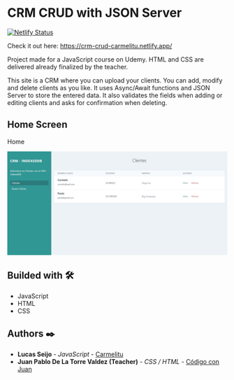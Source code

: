 # CRM CRUD with JSON Server

[![Netlify Status](https://api.netlify.com/api/v1/badges/048f16d3-cc60-4f8d-b776-0d7f2417a701/deploy-status)](https://app.netlify.com/sites/crm-crud-carmelitu/deploys)

Check it out here: https://crm-crud-carmelitu.netlify.app/

Project made for a JavaScript course on Udemy. HTML and CSS are delivered already finalized by the teacher.

This site is a CRM where you can upload your clients. You can add, modify and delete clients as you like. It uses Async/Await functions and JSON Server to store the entered data. It also validates the fields when adding or editing clients and asks for confirmation when deleting.

## Home Screen

Home

<img src="https://github.com/Carmelitu/crm-indexeddb/blob/master/img/home.JPG" style="margin: 0 auto"/>

## Builded with 🛠️

* JavaScript
* HTML
* CSS

## Authors ✒️

* **Lucas Seijo** - *JavaScript* - [Carmelitu](https://github.com/Carmelitu)
* **Juan Pablo De La Torre Valdez (Teacher)** - *CSS / HTML* - [Código con Juan](https://codigoconjuan.com/)
